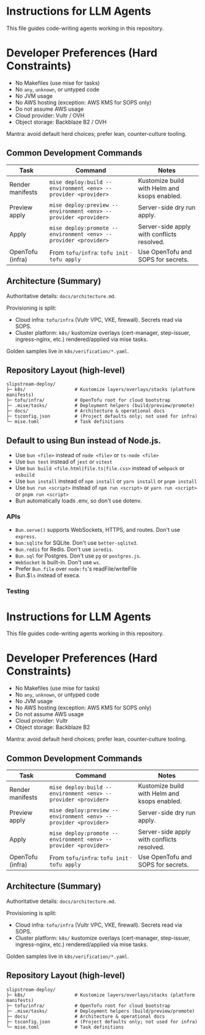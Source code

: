 # Instructions for LLM Agents

This file guides code-writing agents working in this repository.

# Developer Preferences (Hard Constraints)

- No Makefiles (use mise for tasks)
- No `any`, `unknown`, or untyped code
- No JVM usage
- No AWS hosting (exception: AWS KMS for SOPS only)
- Do not assume AWS usage
- Cloud provider: Vultr / OVH
- Object storage: Backblaze B2 / OVH

Mantra: avoid default herd choices; prefer lean, counter‑culture tooling.

## Common Development Commands

| Task | Command | Notes |
|------|---------|-------|
| Render manifests | `mise deploy:build --environment <env> --provider <provider>` | Kustomize build with Helm and ksops enabled.
| Preview apply | `mise deploy:preview --environment <env> --provider <provider>` | Server-side dry run apply.
| Apply | `mise deploy:promote --environment <env> --provider <provider>` | Server-side apply with conflicts resolved.
| OpenTofu (infra) | From `tofu/infra`: `tofu init` · `tofu apply` | Use OpenTofu and SOPS for secrets.

## Architecture (Summary)

Authoritative details: `docs/architecture.md`.

Provisioning is split:
- Cloud infra: `tofu/infra` (Vultr VPC, VKE, firewall). Secrets read via SOPS.
- Cluster platform: `k8s/` kustomize overlays (cert-manager, step-issuer, ingress-nginx, etc.) rendered/applied via mise tasks.

Golden samples live in `k8s/verification/*.yaml`.

## Repository Layout (high-level)
```
slipstream-deploy/
├─ k8s/                  # Kustomize layers/overlays/stacks (platform manifests)
├─ tofu/infra/           # OpenTofu root for cloud bootstrap
├─ .mise/tasks/          # Deployment helpers (build/preview/promote)
├─ docs/                 # Architecture & operational docs
├─ tsconfig.json         # (Project defaults only; not used for infra)
└─ mise.toml             # Task definitions
```

## Default to using Bun instead of Node.js.

- Use `bun <file>` instead of `node <file>` or `ts-node <file>`
- Use `bun test` instead of `jest` or `vitest`
- Use `bun build <file.html|file.ts|file.css>` instead of `webpack` or `esbuild`
- Use `bun install` instead of `npm install` or `yarn install` or `pnpm install`
- Use `bun run <script>` instead of `npm run <script>` or `yarn run <script>` or `pnpm run <script>`
- Bun automatically loads .env, so don't use dotenv.

### APIs

- `Bun.serve()` supports WebSockets, HTTPS, and routes. Don't use `express`.
- `bun:sqlite` for SQLite. Don't use `better-sqlite3`.
- `Bun.redis` for Redis. Don't use `ioredis`.
- `Bun.sql` for Postgres. Don't use `pg` or `postgres.js`.
- `WebSocket` is built-in. Don't use `ws`.
- Prefer `Bun.file` over `node:fs`'s readFile/writeFile
- Bun.$`ls` instead of execa.

### Testing

# Instructions for LLM Agents

This file guides code-writing agents working in this repository.

# Developer Preferences (Hard Constraints)

- No Makefiles (use mise for tasks)
- No `any`, `unknown`, or untyped code
- No JVM usage
- No AWS hosting (exception: AWS KMS for SOPS only)
- Do not assume AWS usage
- Cloud provider: Vultr
- Object storage: Backblaze B2

Mantra: avoid default herd choices; prefer lean, counter‑culture tooling.

## Common Development Commands

| Task | Command | Notes |
|------|---------|-------|
| Render manifests | `mise deploy:build --environment <env> --provider <provider>` | Kustomize build with Helm and ksops enabled.
| Preview apply | `mise deploy:preview --environment <env> --provider <provider>` | Server-side dry run apply.
| Apply | `mise deploy:promote --environment <env> --provider <provider>` | Server-side apply with conflicts resolved.
| OpenTofu (infra) | From `tofu/infra`: `tofu init` · `tofu apply` | Use OpenTofu and SOPS for secrets.

## Architecture (Summary)

Authoritative details: `docs/architecture.md`.

Provisioning is split:
- Cloud infra: `tofu/infra` (Vultr VPC, VKE, firewall). Secrets read via SOPS.
- Cluster platform: `k8s/` kustomize overlays (cert-manager, step-issuer, ingress-nginx, etc.) rendered/applied via mise tasks.

Golden samples live in `k8s/verification/*.yaml`.

## Repository Layout (high-level)
```
slipstream-deploy/
├─ k8s/                  # Kustomize layers/overlays/stacks (platform manifests)
├─ tofu/infra/           # OpenTofu root for cloud bootstrap
├─ .mise/tasks/          # Deployment helpers (build/preview/promote)
├─ docs/                 # Architecture & operational docs
├─ tsconfig.json         # (Project defaults only; not used for infra)
└─ mise.toml             # Task definitions
```

